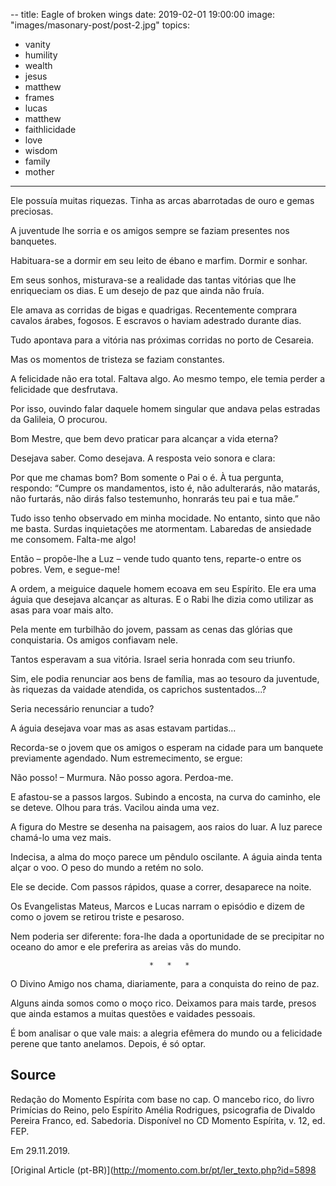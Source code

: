 --
title: Eagle of broken wings
date: 2019-02-01 19:00:00
image: "images/masonary-post/post-2.jpg"
topics: 
- vanity
- humility
- wealth
- jesus
- matthew
- frames
- lucas
- matthew
- faithlicidade
- love
- wisdom
- family
- mother
---

Ele possuía muitas riquezas. Tinha as arcas abarrotadas de ouro e gemas
preciosas.

A juventude lhe sorria e os amigos sempre se faziam presentes nos banquetes.

Habituara-se a dormir em seu leito de ébano e marfim. Dormir e sonhar.

Em seus sonhos, misturava-se a realidade das tantas vitórias que lhe
enriqueciam os dias. E um desejo de paz que ainda não fruía.

Ele amava as corridas de bigas e quadrigas. Recentemente comprara cavalos
árabes, fogosos. E escravos o haviam adestrado durante dias.

Tudo apontava para a vitória nas próximas corridas no porto de Cesareia.

Mas os momentos de tristeza se faziam constantes.

A felicidade não era total. Faltava algo. Ao mesmo tempo, ele temia perder a
felicidade que desfrutava.

Por isso, ouvindo falar daquele homem singular que andava pelas estradas da
Galileia, O procurou.

Bom Mestre, que bem devo praticar para alcançar a vida eterna?

Desejava saber. Como desejava. A resposta veio sonora e clara:

Por que me chamas bom? Bom somente o Pai o é. À tua pergunta, respondo: “Cumpre
os mandamentos, isto é, não adulterarás, não matarás, não furtarás, não dirás
falso testemunho, honrarás teu pai e tua mãe.”

Tudo isso tenho observado em minha mocidade. No entanto, sinto que não me
basta. Surdas inquietações me atormentam. Labaredas de ansiedade me consomem.
Falta-me algo!

Então – propõe-lhe a Luz – vende tudo quanto tens, reparte-o entre os pobres.
Vem, e segue-me!

A ordem, a meiguice daquele homem ecoava em seu Espírito. Ele era uma águia que
desejava alcançar as alturas. E o Rabi lhe dizia como utilizar as asas para
voar mais alto.

Pela mente em turbilhão do jovem, passam as cenas das glórias que conquistaria.
Os amigos confiavam nele.

Tantos esperavam a sua vitória. Israel seria honrada com seu triunfo.

Sim, ele podia renunciar aos bens de família, mas ao tesouro da juventude, às
riquezas da vaidade atendida, os caprichos sustentados...?

Seria necessário renunciar a tudo?

A águia desejava voar mas as asas estavam partidas...

Recorda-se o jovem que os amigos o esperam na cidade para um banquete
previamente agendado. Num estremecimento, se ergue:

Não posso! – Murmura. Não posso agora. Perdoa-me.

E afastou-se a passos largos. Subindo a encosta, na curva do caminho, ele se
deteve. Olhou para trás. Vacilou ainda uma vez.

A figura do Mestre se desenha na paisagem, aos raios do luar. A luz parece
chamá-lo uma vez mais.

Indecisa, a alma do moço parece um pêndulo oscilante. A águia ainda tenta alçar
o voo. O peso do mundo a retém no solo.

Ele se decide. Com passos rápidos, quase a correr, desaparece na noite.

Os Evangelistas Mateus, Marcos e Lucas narram o episódio e dizem de como o
jovem se retirou triste e pesaroso.

Nem poderia ser diferente: fora-lhe dada a oportunidade de se precipitar no
oceano do amor e ele preferira as areias vãs do mundo.

                                   *   *   *

O Divino Amigo nos chama, diariamente, para a conquista do reino de paz.

Alguns ainda somos como o moço rico. Deixamos para mais tarde, presos que ainda
estamos a muitas questões e vaidades pessoais.

É bom analisar o que vale mais: a alegria efêmera do mundo ou a felicidade
perene que tanto anelamos. Depois, é só optar.

## Source
Redação do Momento Espírita com base no cap. O mancebo rico, do livro
Primícias do Reino, pelo Espírito Amélia Rodrigues, psicografia de
Divaldo Pereira Franco, ed. Sabedoria.
Disponível no CD Momento Espírita, v. 12, ed. FEP.

Em 29.11.2019.

[Original Article (pt-BR)](http://momento.com.br/pt/ler_texto.php?id=5898
